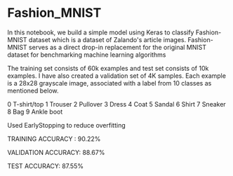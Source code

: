 # Fashion_MNIST
In this notebook, we build a simple model using Keras to classify Fashion-MNIST dataset which is a dataset of Zalando's article images. Fashion-MNIST serves as a direct drop-in replacement for the original MNIST dataset for benchmarking machine learning algorithms

The training set consists of 60k examples and test set consists of 10k examples. I have also created a validation set of 4K samples. Each example is a 28x28 grayscale image, associated with a label from 10 classes as mentioned below.

0  T-shirt/top
1  Trouser
2  Pullover
3  Dress
4  Coat
5  Sandal
6  Shirt
7  Sneaker
8  Bag
9  Ankle boot

Used EarlyStopping to reduce overfitting

TRAINING ACCURACY : 90.22%

VALIDATION ACCURACY: 88.67%

TEST ACCURACY: 87.55%
